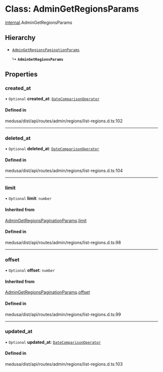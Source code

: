 # Class: AdminGetRegionsParams

[internal](../modules/internal-19.md).AdminGetRegionsParams

## Hierarchy

- [`AdminGetRegionsPaginationParams`](internal-19.AdminGetRegionsPaginationParams.md)

  ↳ **`AdminGetRegionsParams`**

## Properties

### created\_at

• `Optional` **created\_at**: [`DateComparisonOperator`](internal-2.DateComparisonOperator.md)

#### Defined in

medusa/dist/api/routes/admin/regions/list-regions.d.ts:102

___

### deleted\_at

• `Optional` **deleted\_at**: [`DateComparisonOperator`](internal-2.DateComparisonOperator.md)

#### Defined in

medusa/dist/api/routes/admin/regions/list-regions.d.ts:104

___

### limit

• `Optional` **limit**: `number`

#### Inherited from

[AdminGetRegionsPaginationParams](internal-19.AdminGetRegionsPaginationParams.md).[limit](internal-19.AdminGetRegionsPaginationParams.md#limit)

#### Defined in

medusa/dist/api/routes/admin/regions/list-regions.d.ts:98

___

### offset

• `Optional` **offset**: `number`

#### Inherited from

[AdminGetRegionsPaginationParams](internal-19.AdminGetRegionsPaginationParams.md).[offset](internal-19.AdminGetRegionsPaginationParams.md#offset)

#### Defined in

medusa/dist/api/routes/admin/regions/list-regions.d.ts:99

___

### updated\_at

• `Optional` **updated\_at**: [`DateComparisonOperator`](internal-2.DateComparisonOperator.md)

#### Defined in

medusa/dist/api/routes/admin/regions/list-regions.d.ts:103
